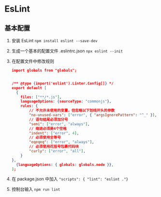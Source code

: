# EsLint

## 基本配置

1. 安装 EsLint `npm install eslint --save-dev`

2. 生成一个基本的配置文件 .eslintrc.json `npx eslint --init`

3. 在配置文件中修改规则

    ```json
    import globals from "globals";
    
    
    /** @type {import('eslint').Linter.Config[]} */
    export default [
      {
        files: ["**/*.js"], 
        languageOptions: {sourceType: "commonjs"},
        rules: {
            // 不允许未使用的变量，但忽略以下划线开头的参数
            "no-unused-vars": ["error", { "argsIgnorePattern": "^_" }], 
            // 语句结尾必须加分号
            "semi": ["error", "always"],
            // 缩进必须是4个空格
            "indent": ["error", 4],
            // 必须使用全等号
            "eqeqeq": ["error", "always"],
            // 必须使用花括号包裹代码块
            "curly": ["error", "all"],
        }
    },
      {languageOptions: { globals: globals.node }},
    ];
    ```

4. 在 package.json 中加入 `"scripts": { "lint": "eslint ."}`

5. 控制台输入 `npm run lint`

